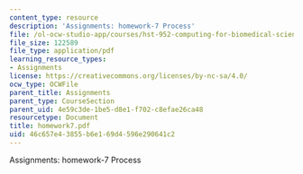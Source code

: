```yaml
---
content_type: resource
description: 'Assignments: homework-7 Process'
file: /ol-ocw-studio-app/courses/hst-952-computing-for-biomedical-scientists-fall-2002/46c657e43855b6e169d4596e290641c2_homework7.pdf
file_size: 122589
file_type: application/pdf
learning_resource_types:
- Assignments
license: https://creativecommons.org/licenses/by-nc-sa/4.0/
ocw_type: OCWFile
parent_title: Assignments
parent_type: CourseSection
parent_uid: 4e59c3de-1be5-d8e1-f702-c8efae26ca48
resourcetype: Document
title: homework7.pdf
uid: 46c657e4-3855-b6e1-69d4-596e290641c2
---
```

Assignments: homework-7 Process